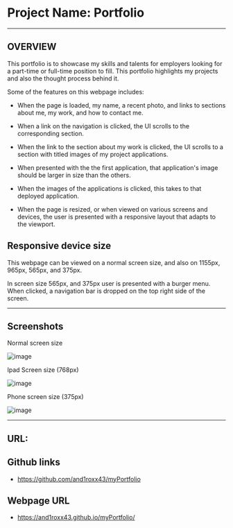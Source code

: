 # Project Name: Portfolio
___
## OVERVIEW

This portfolio is to showcase my skills and talents for employers looking for a part-time or full-time position to fill.
This portfolio highlights my projects and also the thought process behind it.

Some of the features on this webpage includes:

- When the page is loaded, my name, a recent photo, and links to sections about me, my work, and how to contact me.

- When a link on the navigation is clicked, the UI scrolls to the corresponding section.

- When the link to the section about my work is clicked, the UI scrolls to a section with titled images of my project applications.

- When presented with the the first application, that application's image should be larger in size than the others.

- When the images of the applications is clicked, this takes to that deployed application.

- When the page is resized, or when viewed on various screens and devices, the user is presented with a responsive layout that adapts to the viewport.

## Responsive device size

This webpage can be viewed on a normal screen size, and also on 1155px, 965px, 565px, and 375px.

In screen size 565px, and 375px user is presented with a burger menu. When clicked, a navigation bar is dropped on the top right side of the screen.

___

## Screenshots

Normal screen size

![image](https://user-images.githubusercontent.com/14179472/109956762-2823af80-7d38-11eb-8a6c-7fa68a717dea.png)

Ipad Screen size (768px)

![image](https://user-images.githubusercontent.com/14179472/109957076-923c5480-7d38-11eb-9c5e-36b5b36bfd93.png)

Phone screen size (375px)

![image](https://user-images.githubusercontent.com/14179472/109957285-d4659600-7d38-11eb-8831-83d64c5fa75a.png)

___
## URL:

## Github links
- https://github.com/and1roxx43/myPortfolio

## Webpage URL
- https://and1roxx43.github.io/myPortfolio/
